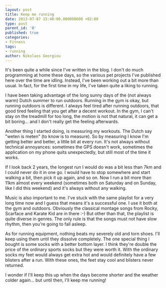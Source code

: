 ```yaml
---
layout: post
title: Keep me running
date: 2013-07-07 15:40:00.000000000 +02:00
type: post
parent_id: '0'
published: true
categories:
- Fitness
tags:
- running
author: Nikolaos Georgiou
---
```


It's been quite a while since I've written in the blog. I don't do much programming at home these days, so the various pet projects I've published here over the time are idling. Instead, I've been working out a bit more than usual. In fact, for the first time in my life, I've taken quite a liking to running.<!--more-->

I have been taking advantage of the long sunny days of the (not always warm) Dutch summer to run outdoors. Running in the gym is okay, but running outdoors is different. I always feel tired after running outdoors, that good tired feeling that you get after a decent workout. In the gym, I can't stay on the treadmill for too long, the motion is not that natural, it can get a bit boring... and I don't really get the feeling afterwards.

Another thing I started doing, is measuring my workouts. The Dutch say "weten is meten" (to know is to measure). So by measuring I know I'm getting better and better, a little bit at every run. It's not always without technical annoyances: sometimes the GPS doesn't work, sometimes the application on my phone quits unexpectedly, but still most of the time it works.

If I look back 2 years, the longest run I would do was a bit less than 7km and I could never do it in one go. I would have to stop somewhere and start walking a bit, then pick it up again, and so on. Now I run a bit more than 11km almost every weekend (sometimes both on Saturday and on Sunday, like I did this weekend) and it's always without any walking.

Music is also important to me. I've stuck with the same playlist for a very long time now and I guess that means it's a successful one. I use it both at the gym and outdoors. Obviously the classical montage songs from Rocky, Scarface and Karate Kid are in there :-) But other than that, the playlist is quite diverse in genres. The only rule is that the songs must not have slow rhythm, then you're going to fall asleep.

As for running equipment, nothing beats my severely old and torn shoes. I'll keep using them until they dissolve completely. The one special thing I bought is some socks with a better bottom layer. I think they're double the price of the ordinary sports socks but they were worth it. With the ordinary socks my feet would always get extra hot and would definitely have a few blisters after a run. With these ones, the feet stay cool and blisters never returned.

I wonder if I'll keep this up when the days become shorter and the weather colder again... but until then, I'll keep me running!
